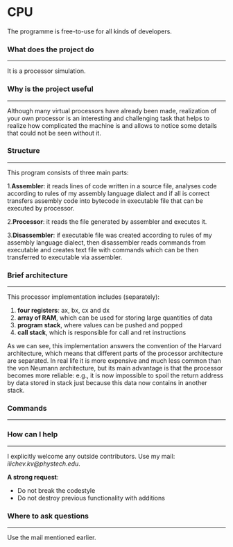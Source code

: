 # CPU

The programme is free-to-use for all kinds of developers.
### What does the project do
***
It is a processor simulation.

### Why is the project useful
***
Although many virtual processors have already been made, realization of your own processor is an interesting and challenging task
that helps to realize how complicated the machine is and allows to notice some details that could not be seen without it.

### Structure
***
This program consists of three main parts:

1.__Assembler__: it reads lines of code written in a source file, analyses code according to rules of my assembly language dialect
and if all is correct transfers assembly code into bytecode in executable file that can be executed by processor.

2.__Processor__: it reads the file generated by assembler and executes it.

3.__Disassembler__: if executable file was created according to rules of my assembly language dialect, then disassembler reads commands
from executable and creates text file with commands which can be then transferred to executable via assembler.

### Brief architecture
***
This processor implementation includes (separately):

1. __four registers__: ax, bx, cx and dx
2. __array of RAM__, which can be used for storing large quantities of data
3. __program stack__, where values can be pushed and popped
4. __call stack__, which is responsible for call and ret instructions

As we can see, this implementation answers the convention of the Harvard architecture, which means that different parts of the processor
architecture are separated. In real life it is more expensive and much less common than the von Neumann architecture, but its main
advantage is that the processor becomes more reliable: e.g., it is now impossible to spoil the return address by data stored in stack
just because this data now contains in another stack.

### Commands
***

### How can I help
***
I explicitly welcome any outside contributors. Use my mail: _ilichev.kv@phystech.edu_.

__A strong request__:
* Do not break the codestyle
* Do not destroy previous functionality with additions

### Where to ask questions
***
Use the mail mentioned earlier.
